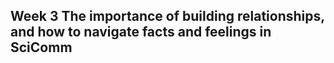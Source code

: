 ## Week 3 The importance of building relationships, and how to navigate facts and feelings in SciComm

